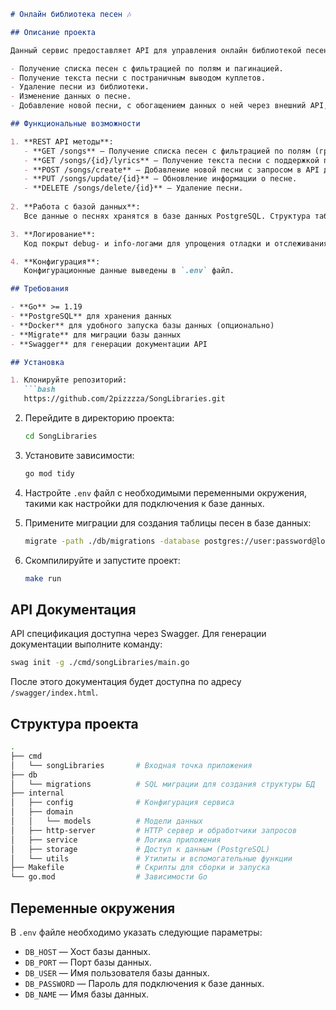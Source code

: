 ```markdown
# Онлайн библиотека песен 🎶

## Описание проекта

Данный сервис предоставляет API для управления онлайн библиотекой песен. В рамках проекта реализованы следующие возможности:

- Получение списка песен с фильтрацией по полям и пагинацией.
- Получение текста песни с постраничным выводом куплетов.
- Удаление песни из библиотеки.
- Изменение данных о песне.
- Добавление новой песни, с обогащением данных о ней через внешний API, описанный Swagger.

## Функциональные возможности

1. **REST API методы**:
   - **GET /songs** — Получение списка песен с фильтрацией по полям (группа, песня, дата выпуска) и поддержкой пагинации.
   - **GET /songs/{id}/lyrics** — Получение текста песни с поддержкой пагинации по куплетам.
   - **POST /songs/create** — Добавление новой песни с запросом в API для получения дополнительной информации (дата релиза, текст песни, ссылка на видео).
   - **PUT /songs/update/{id}** — Обновление информации о песне.
   - **DELETE /songs/delete/{id}** — Удаление песни.
   
2. **Работа с базой данных**:
   Все данные о песнях хранятся в базе данных PostgreSQL. Структура таблиц создается при помощи миграций при старте сервиса.

3. **Логирование**:
   Код покрыт debug- и info-логами для упрощения отладки и отслеживания работы сервиса.

4. **Конфигурация**:
   Конфигурационные данные выведены в `.env` файл.

## Требования

- **Go** >= 1.19
- **PostgreSQL** для хранения данных
- **Docker** для удобного запуска базы данных (опционально)
- **Migrate** для миграции базы данных
- **Swagger** для генерации документации API

## Установка

1. Клонируйте репозиторий:
   ```bash
   https://github.com/2pizzzza/SongLibraries.git
   ```

2. Перейдите в директорию проекта:
   ```bash
   cd SongLibraries
   ```

3. Установите зависимости:
   ```bash
   go mod tidy
   ```

4. Настройте `.env` файл с необходимыми переменными окружения, такими как настройки для подключения к базе данных.

5. Примените миграции для создания таблицы песен в базе данных:
   ```bash
   migrate -path ./db/migrations -database postgres://user:password@localhost:5432/dbname?sslmode=disable up
   ```

6. Скомпилируйте и запустите проект:
   ```bash
   make run
   ```

## API Документация

API спецификация доступна через Swagger. Для генерации документации выполните команду:
```bash
swag init -g ./cmd/songLibraries/main.go
```
После этого документация будет доступна по адресу `/swagger/index.html`.

## Структура проекта

```bash
.
├── cmd
│   └── songLibraries       # Входная точка приложения
├── db
│   └── migrations          # SQL миграции для создания структуры БД
├── internal
│   ├── config              # Конфигурация сервиса
│   ├── domain
│   │   └── models          # Модели данных
│   ├── http-server         # HTTP сервер и обработчики запросов
│   ├── service             # Логика приложения
│   ├── storage             # Доступ к данным (PostgreSQL)
│   └── utils               # Утилиты и вспомогательные функции
├── Makefile                # Скрипты для сборки и запуска
└── go.mod                  # Зависимости Go
```

## Переменные окружения

В `.env` файле необходимо указать следующие параметры:
- `DB_HOST` — Хост базы данных.
- `DB_PORT` — Порт базы данных.
- `DB_USER` — Имя пользователя базы данных.
- `DB_PASSWORD` — Пароль для подключения к базе данных.
- `DB_NAME` — Имя базы данных.

